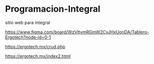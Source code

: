 # Programacion-Integral
sitio web para integral


https://www.figma.com/board/WzVItymRGmW2CyJHxUonDA/Tablero-Ergotech?node-id=0-1

https://ergotech.mx/crud.php

https://ergotech.mx/index2.html

